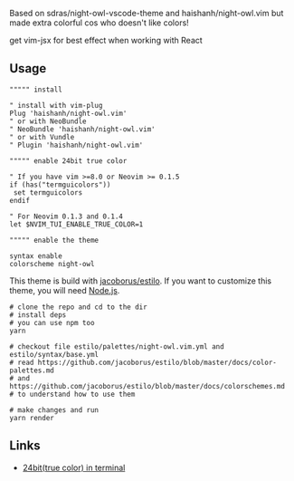 Based on sdras/night-owl-vscode-theme and haishanh/night-owl.vim but made extra colorful cos who doesn't like colors!

get vim-jsx for best effect when working with React 

## Usage

```vim
""""" install

" install with vim-plug
Plug 'haishanh/night-owl.vim'
" or with NeoBundle
" NeoBundle 'haishanh/night-owl.vim'
" or with Vundle
" Plugin 'haishanh/night-owl.vim'

""""" enable 24bit true color

" If you have vim >=8.0 or Neovim >= 0.1.5
if (has("termguicolors"))
 set termguicolors
endif

" For Neovim 0.1.3 and 0.1.4
let $NVIM_TUI_ENABLE_TRUE_COLOR=1

""""" enable the theme

syntax enable
colorscheme night-owl
```

This theme is build with [jacoborus/estilo](https://github.com/jacoborus/estilo). If you want to customize this theme, you will need [Node.js](https://nodejs.org).

```
# clone the repo and cd to the dir
# install deps
# you can use npm too
yarn

# checkout file estilo/palettes/night-owl.vim.yml and estilo/syntax/base.yml
# read https://github.com/jacoborus/estilo/blob/master/docs/color-palettes.md
# and https://github.com/jacoborus/estilo/blob/master/docs/colorschemes.md
# to understand how to use them

# make changes and run
yarn render
```

## Links

- [24bit(true color) in terminal](https://gist.github.com/XVilka/8346728)
